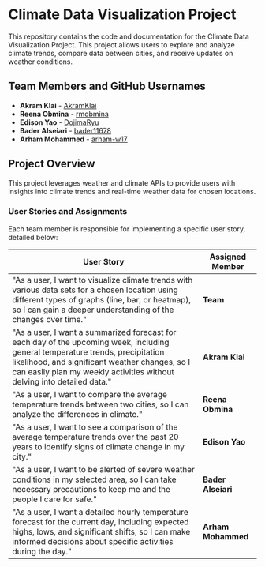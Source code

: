 # Climate Data Visualization Project

This repository contains the code and documentation for the Climate Data Visualization Project. This project allows users to explore and analyze climate trends, compare data between cities, and receive updates on weather conditions.

## Team Members and GitHub Usernames

- **Akram Klai** - [AkramKlai](https://github.com/AkramKlai)
- **Reena Obmina** - [rmobmina](https://github.com/rmobmina)
- **Edison Yao** - [DojimaRyu](https://github.com/DojimaRyu)
- **Bader Alseiari** - [bader11678](https://github.com/bader11678)
- **Arham Mohammed** - [arham-w17](https://github.com/arham-w17)

## Project Overview

This project leverages weather and climate APIs to provide users with insights into climate trends and real-time weather data for chosen locations. 

### User Stories and Assignments

Each team member is responsible for implementing a specific user story, detailed below:

| **User Story** | **Assigned Member** |
|-----------------|---------------------|
| "As a user, I want to visualize climate trends with various data sets for a chosen location using different types of graphs (line, bar, or heatmap), so I can gain a deeper understanding of the changes over time." | **Team** |
| "As a user, I want a summarized forecast for each day of the upcoming week, including general temperature trends, precipitation likelihood, and significant weather changes, so I can easily plan my weekly activities without delving into detailed data." | **Akram Klai** |
| "As a user, I want to compare the average temperature trends between two cities, so I can analyze the differences in climate." | **Reena Obmina** |
| "As a user, I want to see a comparison of the average temperature trends over the past 20 years to identify signs of climate change in my city." | **Edison Yao** |
| "As a user, I want to be alerted of severe weather conditions in my selected area, so I can take necessary precautions to keep me and the people I care for safe." | **Bader Alseiari** |
| "As a user, I want a detailed hourly temperature forecast for the current day, including expected highs, lows, and significant shifts, so I can make informed decisions about specific activities during the day." | **Arham Mohammed** |

